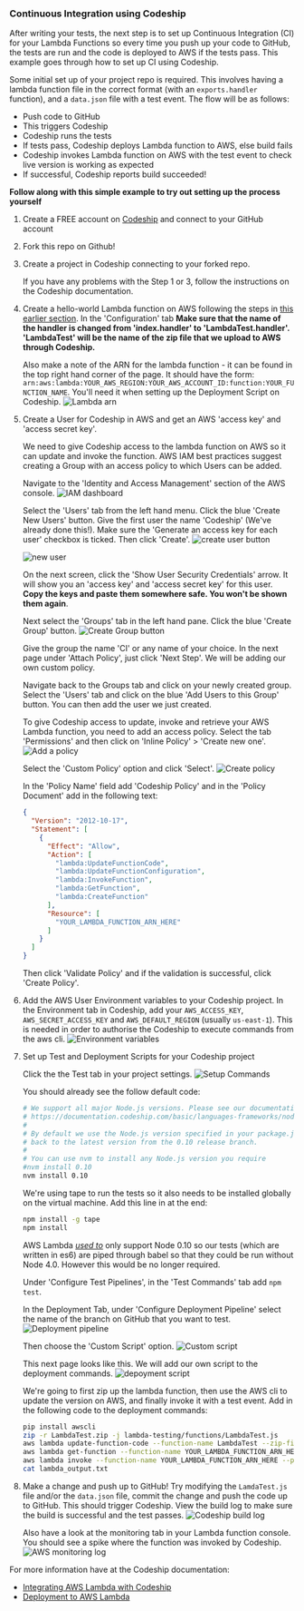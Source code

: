 ### Continuous Integration using Codeship
After writing your tests, the next step is to set up Continuous Integration (CI) for your Lambda Functions so every time you push up your code to GitHub, the tests are run and the code is deployed to AWS if the tests pass. This example goes through how to set up CI using Codeship.

Some initial set up of your project repo is required. This involves having a lambda function file in the correct format (with an `exports.handler` function), and a `data.json` file with a test event. The flow will be as follows:
* Push code to GitHub
* This triggers Codeship
* Codeship runs the tests
* If tests pass, Codeship deploys Lambda function to AWS, else build fails
* Codeship invokes Lambda function on AWS with the test event to check live version is working as expected
* If successful, Codeship reports build succeeded!

**Follow along with this simple example to try out setting up the process yourself**
1. Create a FREE account on [Codeship](https://codeship.com) and connect to your GitHub account

1. Fork this repo on Github!

1. Create a project in Codeship connecting to your forked repo.

   If you have any problems with the Step 1 or 3, follow the instructions on the Codeship documentation.

1. Create a hello-world Lambda function on AWS following the steps in [this earlier section](create-lambda-inline.md). In the 'Configuration' tab **Make sure that the name of the handler is changed from 'index.handler' to 'LambdaTest.handler'. 'LambdaTest' will be the name of the zip file that we upload to AWS through Codeship.**

   Also make a note of the ARN for the lambda function - it can be found in the top right hand corner of the page. It should have the form: `arn:aws:lambda:YOUR_AWS_REGION:YOUR_AWS_ACCOUNT_ID:function:YOUR_FUNCTION_NAME`. You'll need it when setting up the Deployment Script on Codeship.
![Lambda arn](https://cloud.githubusercontent.com/assets/5912647/12617272/de1cc1b8-c506-11e5-98e4-1dc8692450e0.png)

1. Create a User for Codeship in AWS and get an AWS 'access key' and 'access secret key'.

   We need to give Codeship access to the lambda function on AWS so it can update and invoke the function. AWS IAM best practices suggest creating a Group with an access policy to which Users can be added.

   Navigate to the 'Identity and Access Management' section of the AWS console.
![IAM dashboard](https://cloud.githubusercontent.com/assets/5912647/12616879/1815056c-c505-11e5-90b9-81ae434c1ed3.png)

   Select the 'Users' tab from the left hand menu. Click the blue 'Create New Users' button. Give the first user the name 'Codeship' (We've already done this!). Make sure the 'Generate an access key for each user' checkbox is ticked. Then click 'Create'.
![create user button](https://cloud.githubusercontent.com/assets/5912647/12617062/f75caa9a-c505-11e5-9ff9-551df7aa8f38.png)

   ![new user](https://cloud.githubusercontent.com/assets/5912647/12617077/07b7bdee-c506-11e5-941f-a35ae14e2bdc.png)

   On the next screen, click the 'Show User Security Credentials' arrow. It will show you an 'access key' and 'access secret key' for this user. **Copy the keys and paste them somewhere safe. You won't be shown them again**.

   Next select the 'Groups' tab in the left hand pane. Click the blue 'Create Group' button.
![Create Group button](https://cloud.githubusercontent.com/assets/5912647/12617139/3a2d249e-c506-11e5-898a-b3f9307e0da2.png)

   Give the group the name 'CI' or any name of your choice. In the next page under 'Attach Policy', just click 'Next Step'. We will be adding our own custom policy.

   Navigate back to the Groups tab and click on your newly created group. Select the 'Users' tab and click on the blue 'Add Users to this Group' button. You can then add the user we just created.

   To give Codeship access to update, invoke and retrieve your AWS Lambda function, you need to add an access policy. Select the tab 'Permissions' and then click on 'Inline Policy' > 'Create new one'.
![Add a policy](https://cloud.githubusercontent.com/assets/5912647/12618166/a88dee74-c50a-11e5-8668-cec9a9430782.png)

   Select the 'Custom Policy' option and click 'Select'.
![Create policy](https://cloud.githubusercontent.com/assets/5912647/12618996/21f8c876-c50e-11e5-9c5b-668a5c56a3df.png)

   In the 'Policy Name' field add 'Codeship Policy' and in the 'Policy Document' add in the following text:
   ```json
   {
     "Version": "2012-10-17",
     "Statement": [
       {
         "Effect": "Allow",
         "Action": [
           "lambda:UpdateFunctionCode",
           "lambda:UpdateFunctionConfiguration",
           "lambda:InvokeFunction",
           "lambda:GetFunction",
           "lambda:CreateFunction"
         ],
         "Resource": [
           "YOUR_LAMBDA_FUNCTION_ARN_HERE"
         ]
       }
     ]
   }
   ```

   Then click 'Validate Policy' and if the validation is successful, click 'Create Policy'.

1. Add the AWS User Environment variables to your Codeship project. In the Environment tab in Codeship, add your `AWS_ACCESS_KEY`, `AWS_SECRET_ACCESS_KEY` and `AWS_DEFAULT_REGION` (usually `us-east-1`). This is needed in order to authorise the Codeship to execute commands from the aws cli.
![Environment variables](https://user-images.githubusercontent.com/5222954/32383573-bdf7ad6e-c08e-11e7-938a-0ab81f78e830.png)

1. Set up Test and Deployment Scripts for your Codeship project

   Click the the Test tab in your project settings.
![Setup Commands](https://user-images.githubusercontent.com/5222954/32383449-63517944-c08e-11e7-860f-aa7740806db3.png)

   You should already see the follow default code:
   ```bash
   # We support all major Node.js versions. Please see our documentation for a full list.
   # https://documentation.codeship.com/basic/languages-frameworks/nodejs/
   #
   # By default we use the Node.js version specified in your package.json file and fall
   # back to the latest version from the 0.10 release branch.
   #
   # You can use nvm to install any Node.js version you require
   #nvm install 0.10
   nvm install 0.10
   ```

   We're using tape to run the tests so it also needs to be installed globally on the virtual machine. Add this line in at the end:
   ```bash
   npm install -g tape
   npm install
   ```

   AWS Lambda [*used to*](https://twitter.com/nelsonic/status/718377061090516992) only support Node 0.10 so our tests (which are written in es6) are piped through babel so that they could be run without Node 4.0. However this would be no longer required.

   Under 'Configure Test Pipelines', in the 'Test Commands' tab add `npm test`.

   In the Deployment Tab, under 'Configure Deployment Pipeline' select the name of the branch on GitHub that you want to test.
![Deployment pipeline](https://user-images.githubusercontent.com/5222954/32383445-63162b50-c08e-11e7-8bed-02445e4dcce8.png)

   Then choose the 'Custom Script' option.
![Custom script](https://user-images.githubusercontent.com/5222954/32383447-63366f32-c08e-11e7-9d96-df1cfde52633.png)

   This next page looks like this. We will add our own script to the deployment commands.
![depoyment script](https://user-images.githubusercontent.com/5222954/32383446-632751aa-c08e-11e7-8f40-297281156e74.png)

   We're going to first zip up the lambda function, then use the AWS cli to update the version on AWS, and finally invoke it with a test event. Add in the following code to the deployment commands:
   ```bash
   pip install awscli
   zip -r LambdaTest.zip -j lambda-testing/functions/LambdaTest.js
   aws lambda update-function-code --function-name LambdaTest --zip-file fileb://LambdaTest.zip
   aws lambda get-function --function-name YOUR_LAMBDA_FUNCTION_ARN_HERE
   aws lambda invoke --function-name YOUR_LAMBDA_FUNCTION_ARN_HERE --payload file://lambda-testing/tests/data.json --log-type Tail lambda_output.txt
   cat lambda_output.txt
   ```

1. Make a change and push up to GitHub! Try modifying the `LamdaTest.js` file and/or the `data.json` file, commit the change and push the code up to GitHub. This should trigger Codeship.  View the build log to make sure the build is successful and the test passes.
![Codeship build log](https://user-images.githubusercontent.com/5222954/32383448-634406ce-c08e-11e7-9697-5a66ceed3c5c.png)

   Also have a look at the monitoring tab in your Lambda function console. You should see a spike where the function was invoked by Codeship.
![AWS monitoring log](https://cloud.githubusercontent.com/assets/5912647/12619412/cb2df10e-c50f-11e5-8af3-d53c11d4953b.png)

For more information have at the Codeship documentation:
* [Integrating AWS Lambda with Codeship](https://blog.codeship.com/integrating-aws-lambda-with-codeship/)
* [Deployment to AWS Lambda](https://documentation.codeship.com/basic/continuous-deployment/deployment-to-aws-lambda/)
